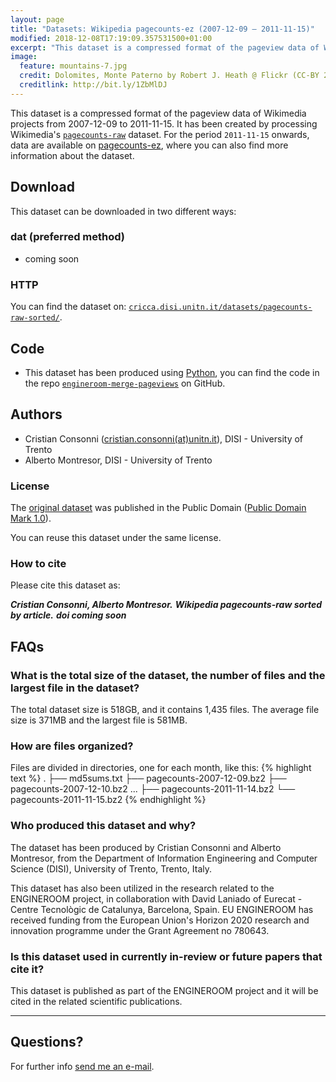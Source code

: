 ```yaml
---
layout: page
title: "Datasets: Wikipedia pagecounts-ez (2007-12-09 – 2011-11-15)"
modified: 2018-12-08T17:19:09.357531500+01:00
excerpt: "This dataset is a compressed format of the pageview data of Wikimedia projects from 2007-12-09 to 2011-11-15. It has been created by processing Wikimedia's pagecounts-raw."
image:
  feature: mountains-7.jpg
  credit: Dolomites, Monte Paterno by Robert J. Heath @ Flickr (CC-BY 2.0)
  creditlink: http://bit.ly/1ZbMlDJ
---
```


This dataset is a compressed format of the pageview data of Wikimedia projects from 2007-12-09 to 2011-11-15. It has been created by processing Wikimedia's [`pagecounts-raw`](https://dumps.wikimedia.org/other/pagecounts-raw/) dataset. For the period `2011-11-15` onwards, data are available on [pagecounts-ez](https://dumps.wikimedia.org/other/pagecounts-ez/), where you can also find more information about the dataset.

## Download

This dataset can be downloaded in two different ways:

### dat (preferred method)

* coming soon

### HTTP

You can find the dataset on: [`cricca.disi.unitn.it/datasets/pagecounts-raw-sorted/`](http://cricca.disi.unitn.it/datasets/pagecounts-ez/).

## Code

* This dataset has been produced using [Python](https://python.org/), you can find the code in the repo [`engineroom-merge-pageviews`](https://github.com/NGI4eu/engineroom-merge-pageviews) on GitHub.

## Authors

* Cristian Consonni ([cristian.consonni(at)unitn.it](mailto:cristian.consonni(at)unitn(dot)it)), DISI - University of Trento
* Alberto Montresor, DISI - University of Trento

### License

The [original dataset](https://dumps.wikimedia.org/other/pagecounts-raw/) was
published in the Public Domain ([Public Domain Mark 1.0](http://creativecommons.org/publicdomain/mark/1.0/)).

You can reuse this dataset under the same license.

### How to cite

Please cite this dataset as:

***Cristian Consonni, Alberto Montresor.***
***Wikipedia pagecounts-raw sorted by article.***
***doi coming soon***


## FAQs

### What is the total size of the dataset, the number of files and the largest file in the dataset?

The total dataset size is 518GB, and it contains 1,435 files. The average file size is 371MB and the largest file is 581MB.

### How are files organized?

Files are divided in directories, one for each month, like this:
{% highlight text %}
.
├── md5sums.txt
├── pagecounts-2007-12-09.bz2
├── pagecounts-2007-12-10.bz2
...
├── pagecounts-2011-11-14.bz2
└── pagecounts-2011-11-15.bz2
{% endhighlight %}

### Who produced this dataset and why?

The dataset has been produced by Cristian Consonni and Alberto Montresor, from the Department of Information Engineering and Computer Science (DISI), University of Trento, Trento, Italy.

This dataset has also been utilized in the research related to the ENGINEROOM project, in collaboration with David Laniado of Eurecat - Centre Tecnològic de Catalunya, Barcelona, Spain. EU ENGINEROOM has received funding from the European Union's Horizon 2020 research and innovation programme under the Grant Agreement no 780643.

### Is this dataset used in currently in-review or future papers that cite it?

This dataset is published as part of the ENGINEROOM project and it will be cited in the related scientific publications.

---

## Questions?

For further info <a href="mailto:cristian.consonni(at)unitn(dot)it" target="_blank">send me an e-mail</a>.
